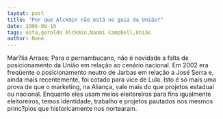 ```yaml
---
layout: post
title: "Por que Alckmin não está no guia da União?"
date: 2006-08-16
tags: esta,geraldo Alckmin,Naomi Campbell,União
author: None
---
```


Mar?lia Arraes:
Para o pernambucano, não é novidade a falta de posicionamento da União em relação ao cenário nacional. Em 2002 era freqüente o posicionamento neutro de Jarbas em relação a José Serra e, ainda mais recentemente, foi cotado para vice de Lula. Isto é só mais uma prova de que o marketing, na Aliança, vale mais do que projetos estadual ou nacional. Enquanto eles usam meios eleitoreiros para fins igualmente eleitoreiros, temos identidade, trabalho e projetos pautados nos mesmos princ?pios que historicamente nos nortearam. 